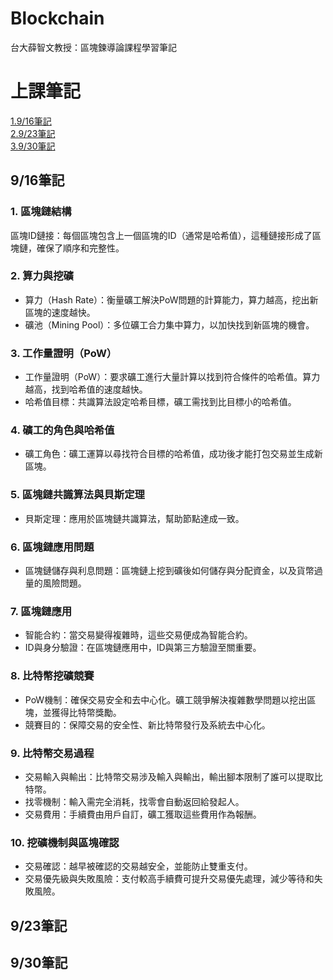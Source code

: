 # Blockchain
台大薛智文教授：區塊鍊導論課程學習筆記

# 上課筆記
[1.9/16筆記](#9/16筆記)  
[2.9/23筆記](#9/23筆記)  
[3.9/30筆記](#9/30筆記)
## 9/16筆記

### 1. 區塊鏈結構
區塊ID鏈接：每個區塊包含上一個區塊的ID（通常是哈希值），這種鏈接形成了區塊鏈，確保了順序和完整性。
### 2. 算力與挖礦
* 算力（Hash Rate）：衡量礦工解決PoW問題的計算能力，算力越高，挖出新區塊的速度越快。
* 礦池（Mining Pool）：多位礦工合力集中算力，以加快找到新區塊的機會。
### 3. 工作量證明（PoW）
* 工作量證明（PoW）：要求礦工進行大量計算以找到符合條件的哈希值。算力越高，找到哈希值的速度越快。
* 哈希值目標：共識算法設定哈希目標，礦工需找到比目標小的哈希值。
### 4. 礦工的角色與哈希值
* 礦工角色：礦工運算以尋找符合目標的哈希值，成功後才能打包交易並生成新區塊。
### 5. 區塊鏈共識算法與貝斯定理
* 貝斯定理：應用於區塊鏈共識算法，幫助節點達成一致。
### 6. 區塊鏈應用問題
* 區塊鏈儲存與利息問題：區塊鏈上挖到礦後如何儲存與分配資金，以及貨幣過量的風險問題。
### 7. 區塊鏈應用
* 智能合約：當交易變得複雜時，這些交易便成為智能合約。
* ID與身分驗證：在區塊鏈應用中，ID與第三方驗證至關重要。
### 8. 比特幣挖礦競賽
* PoW機制：確保交易安全和去中心化。礦工競爭解決複雜數學問題以挖出區塊，並獲得比特幣獎勵。
* 競賽目的：保障交易的安全性、新比特幣發行及系統去中心化。
### 9. 比特幣交易過程
* 交易輸入與輸出：比特幣交易涉及輸入與輸出，輸出腳本限制了誰可以提取比特幣。
* 找零機制：輸入需完全消耗，找零會自動返回給發起人。
* 交易費用：手續費由用戶自訂，礦工獲取這些費用作為報酬。
### 10. 挖礦機制與區塊確認
* 交易確認：越早被確認的交易越安全，並能防止雙重支付。
* 交易優先級與失敗風險：支付較高手續費可提升交易優先處理，減少等待和失敗風險。

## 9/23筆記

## 9/30筆記
